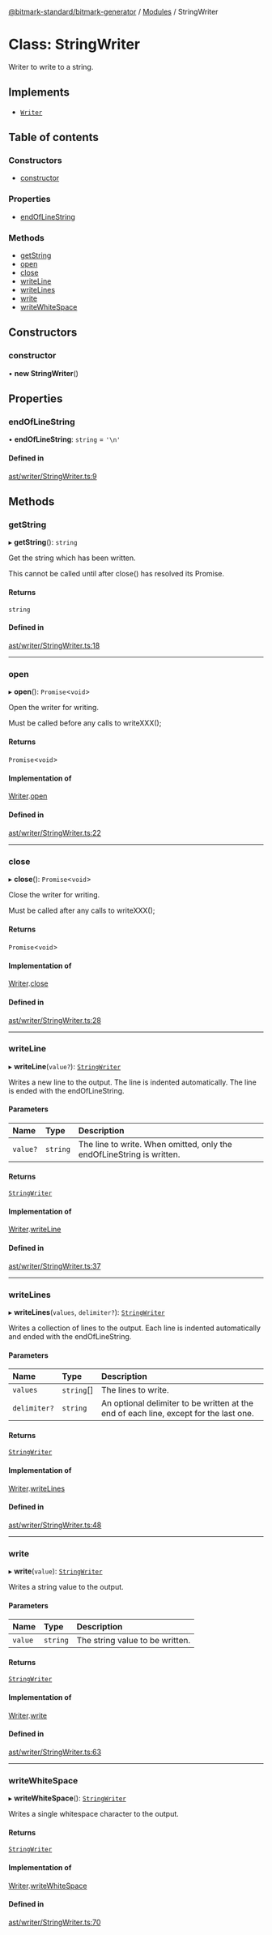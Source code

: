 [@bitmark-standard/bitmark-generator](../API.md) / [Modules](../modules.md) / StringWriter

# Class: StringWriter

Writer to write to a string.

## Implements

- [`Writer`](../interfaces/Writer.md)

## Table of contents

### Constructors

- [constructor](StringWriter.md#constructor)

### Properties

- [endOfLineString](StringWriter.md#endOfLineString)

### Methods

- [getString](StringWriter.md#getString)
- [open](StringWriter.md#open)
- [close](StringWriter.md#close)
- [writeLine](StringWriter.md#writeLine)
- [writeLines](StringWriter.md#writeLines)
- [write](StringWriter.md#write)
- [writeWhiteSpace](StringWriter.md#writeWhiteSpace)

## Constructors

### constructor

• **new StringWriter**()

## Properties

### endOfLineString

• **endOfLineString**: `string` = `'\n'`

#### Defined in

[ast/writer/StringWriter.ts:9](https://github.com/getMoreBrain/bitmark-generator/blob/2e4b4f5/src/ast/writer/StringWriter.ts#L9)

## Methods

### getString

▸ **getString**(): `string`

Get the string which has been written.

This cannot be called until after close() has resolved its Promise.

#### Returns

`string`

#### Defined in

[ast/writer/StringWriter.ts:18](https://github.com/getMoreBrain/bitmark-generator/blob/2e4b4f5/src/ast/writer/StringWriter.ts#L18)

___

### open

▸ **open**(): `Promise`<`void`\>

Open the writer for writing.

Must be called before any calls to writeXXX();

#### Returns

`Promise`<`void`\>

#### Implementation of

[Writer](../interfaces/Writer.md).[open](../interfaces/Writer.md#open)

#### Defined in

[ast/writer/StringWriter.ts:22](https://github.com/getMoreBrain/bitmark-generator/blob/2e4b4f5/src/ast/writer/StringWriter.ts#L22)

___

### close

▸ **close**(): `Promise`<`void`\>

Close the writer for writing.

Must be called after any calls to writeXXX();

#### Returns

`Promise`<`void`\>

#### Implementation of

[Writer](../interfaces/Writer.md).[close](../interfaces/Writer.md#close)

#### Defined in

[ast/writer/StringWriter.ts:28](https://github.com/getMoreBrain/bitmark-generator/blob/2e4b4f5/src/ast/writer/StringWriter.ts#L28)

___

### writeLine

▸ **writeLine**(`value?`): [`StringWriter`](StringWriter.md)

Writes a new line to the output. The line is indented automatically. The line is ended with the endOfLineString.

#### Parameters

| Name | Type | Description |
| :------ | :------ | :------ |
| `value?` | `string` | The line to write. When omitted, only the endOfLineString is written. |

#### Returns

[`StringWriter`](StringWriter.md)

#### Implementation of

[Writer](../interfaces/Writer.md).[writeLine](../interfaces/Writer.md#writeLine)

#### Defined in

[ast/writer/StringWriter.ts:37](https://github.com/getMoreBrain/bitmark-generator/blob/2e4b4f5/src/ast/writer/StringWriter.ts#L37)

___

### writeLines

▸ **writeLines**(`values`, `delimiter?`): [`StringWriter`](StringWriter.md)

Writes a collection of lines to the output. Each line is indented automatically and ended with the endOfLineString.

#### Parameters

| Name | Type | Description |
| :------ | :------ | :------ |
| `values` | `string`[] | The lines to write. |
| `delimiter?` | `string` | An optional delimiter to be written at the end of each line, except for the last one. |

#### Returns

[`StringWriter`](StringWriter.md)

#### Implementation of

[Writer](../interfaces/Writer.md).[writeLines](../interfaces/Writer.md#writeLines)

#### Defined in

[ast/writer/StringWriter.ts:48](https://github.com/getMoreBrain/bitmark-generator/blob/2e4b4f5/src/ast/writer/StringWriter.ts#L48)

___

### write

▸ **write**(`value`): [`StringWriter`](StringWriter.md)

Writes a string value to the output.

#### Parameters

| Name | Type | Description |
| :------ | :------ | :------ |
| `value` | `string` | The string value to be written. |

#### Returns

[`StringWriter`](StringWriter.md)

#### Implementation of

[Writer](../interfaces/Writer.md).[write](../interfaces/Writer.md#write)

#### Defined in

[ast/writer/StringWriter.ts:63](https://github.com/getMoreBrain/bitmark-generator/blob/2e4b4f5/src/ast/writer/StringWriter.ts#L63)

___

### writeWhiteSpace

▸ **writeWhiteSpace**(): [`StringWriter`](StringWriter.md)

Writes a single whitespace character to the output.

#### Returns

[`StringWriter`](StringWriter.md)

#### Implementation of

[Writer](../interfaces/Writer.md).[writeWhiteSpace](../interfaces/Writer.md#writeWhiteSpace)

#### Defined in

[ast/writer/StringWriter.ts:70](https://github.com/getMoreBrain/bitmark-generator/blob/2e4b4f5/src/ast/writer/StringWriter.ts#L70)
